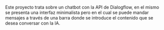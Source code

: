 Este proyecto trata sobre un chatbot con la API de Dialogflow, en el mismo se presenta una interfaz minimalista pero en el cual se puede mandar mensajes a través de una barra donde se introduce el contenido que se desea conversar con la IA. 
